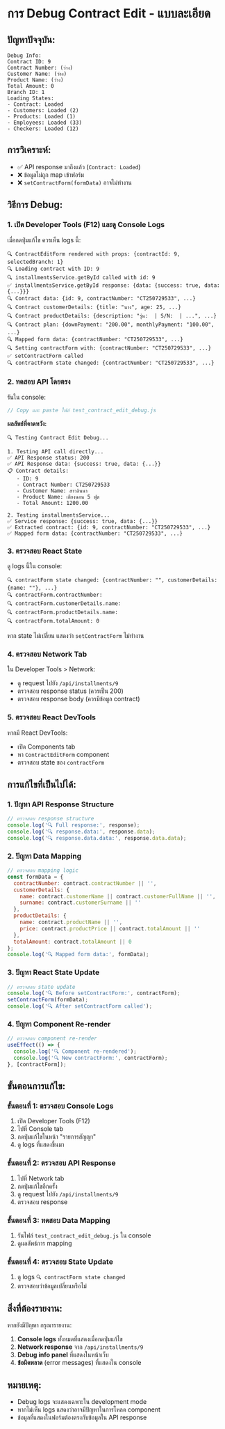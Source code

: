 # การ Debug Contract Edit - แบบละเอียด

## ปัญหาปัจจุบัน:
```
Debug Info:
Contract ID: 9
Contract Number: (ว่าง)
Customer Name: (ว่าง)
Product Name: (ว่าง)
Total Amount: 0
Branch ID: 1
Loading States:
- Contract: Loaded
- Customers: Loaded (2)
- Products: Loaded (1)
- Employees: Loaded (33)
- Checkers: Loaded (12)
```

## การวิเคราะห์:
- ✅ API response มาถึงแล้ว (`Contract: Loaded`)
- ❌ ข้อมูลไม่ถูก map เข้าฟอร์ม
- ❌ `setContractForm(formData)` อาจไม่ทำงาน

## วิธีการ Debug:

### 1. เปิด Developer Tools (F12) และดู Console Logs

เมื่อกดปุ่มแก้ไข ควรเห็น logs นี้:
```
🔍 ContractEditForm rendered with props: {contractId: 9, selectedBranch: 1}
🔍 Loading contract with ID: 9
🔍 installmentsService.getById called with id: 9
✅ installmentsService.getById response: {data: {success: true, data: {...}}}
🔍 Contract data: {id: 9, contractNumber: "CT250729533", ...}
🔍 Contract customerDetails: {title: "นาง", age: 25, ...}
🔍 Contract productDetails: {description: "รุ่น:  | S/N:  | ...", ...}
🔍 Contract plan: {downPayment: "200.00", monthlyPayment: "100.00", ...}
🔍 Mapped form data: {contractNumber: "CT250729533", ...}
🔍 Setting contractForm with: {contractNumber: "CT250729533", ...}
✅ setContractForm called
🔍 contractForm state changed: {contractNumber: "CT250729533", ...}
```

### 2. ทดสอบ API โดยตรง

รันใน console:
```javascript
// Copy และ paste ไฟล์ test_contract_edit_debug.js
```

**ผลลัพธ์ที่คาดหวัง:**
```
🔍 Testing Contract Edit Debug...

1. Testing API call directly...
✅ API Response status: 200
✅ API Response data: {success: true, data: {...}}
📋 Contract details:
   - ID: 9
   - Contract Number: CT250729533
   - Customer Name: สาวลินนา
   - Product Name: เตียงนอน 5 ฟุต
   - Total Amount: 1200.00

2. Testing installmentsService...
✅ Service response: {success: true, data: {...}}
✅ Extracted contract: {id: 9, contractNumber: "CT250729533", ...}
✅ Mapped form data: {contractNumber: "CT250729533", ...}
```

### 3. ตรวจสอบ React State

ดู logs นี้ใน console:
```
🔍 contractForm state changed: {contractNumber: "", customerDetails: {name: ""}, ...}
🔍 contractForm.contractNumber: 
🔍 contractForm.customerDetails.name: 
🔍 contractForm.productDetails.name: 
🔍 contractForm.totalAmount: 0
```

หาก state ไม่เปลี่ยน แสดงว่า `setContractForm` ไม่ทำงาน

### 4. ตรวจสอบ Network Tab

ใน Developer Tools > Network:
- ดู request ไปยัง `/api/installments/9`
- ตรวจสอบ response status (ควรเป็น 200)
- ตรวจสอบ response body (ควรมีข้อมูล contract)

### 5. ตรวจสอบ React DevTools

หากมี React DevTools:
- เปิด Components tab
- หา `ContractEditForm` component
- ตรวจสอบ state ของ `contractForm`

## การแก้ไขที่เป็นไปได้:

### 1. ปัญหา API Response Structure
```javascript
// ตรวจสอบ response structure
console.log('🔍 Full response:', response);
console.log('🔍 response.data:', response.data);
console.log('🔍 response.data.data:', response.data.data);
```

### 2. ปัญหา Data Mapping
```javascript
// ตรวจสอบ mapping logic
const formData = {
  contractNumber: contract.contractNumber || '',
  customerDetails: {
    name: contract.customerName || contract.customerFullName || '',
    surname: contract.customerSurname || ''
  },
  productDetails: {
    name: contract.productName || '',
    price: contract.productPrice || contract.totalAmount || ''
  },
  totalAmount: contract.totalAmount || 0
};
console.log('🔍 Mapped form data:', formData);
```

### 3. ปัญหา React State Update
```javascript
// ตรวจสอบ state update
console.log('🔍 Before setContractForm:', contractForm);
setContractForm(formData);
console.log('🔍 After setContractForm called');
```

### 4. ปัญหา Component Re-render
```javascript
// ตรวจสอบ component re-render
useEffect(() => {
  console.log('🔍 Component re-rendered');
  console.log('🔍 New contractForm:', contractForm);
}, [contractForm]);
```

## ขั้นตอนการแก้ไข:

### ขั้นตอนที่ 1: ตรวจสอบ Console Logs
1. เปิด Developer Tools (F12)
2. ไปที่ Console tab
3. กดปุ่มแก้ไขในหน้า "รายการสัญญา"
4. ดู logs ที่แสดงขึ้นมา

### ขั้นตอนที่ 2: ตรวจสอบ API Response
1. ไปที่ Network tab
2. กดปุ่มแก้ไขอีกครั้ง
3. ดู request ไปยัง `/api/installments/9`
4. ตรวจสอบ response

### ขั้นตอนที่ 3: ทดสอบ Data Mapping
1. รันไฟล์ `test_contract_edit_debug.js` ใน console
2. ดูผลลัพธ์การ mapping

### ขั้นตอนที่ 4: ตรวจสอบ State Update
1. ดู logs `🔍 contractForm state changed`
2. ตรวจสอบว่าข้อมูลเปลี่ยนหรือไม่

## สิ่งที่ต้องรายงาน:

หากยังมีปัญหา กรุณารายงาน:
1. **Console logs** ทั้งหมดที่แสดงเมื่อกดปุ่มแก้ไข
2. **Network response** จาก `/api/installments/9`
3. **Debug info panel** ที่แสดงในหน้าเว็บ
4. **ข้อผิดพลาด** (error messages) ที่แสดงใน console

## หมายเหตุ:
- Debug logs จะแสดงเฉพาะใน development mode
- หากไม่เห็น logs แสดงว่าอาจมีปัญหาในการโหลด component
- ข้อมูลที่แสดงในฟอร์มต้องตรงกับข้อมูลใน API response 